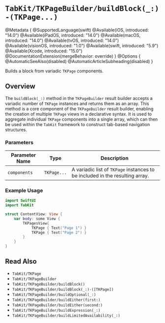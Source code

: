# ``TabKit/TKPageBuilder/buildBlock(_:)-(TKPage...)``

@Metadata {
    @SupportedLanguage(swift)
    @Available(iOS, introduced: "14.0")
    @Available(iPadOS, introduced: "14.0")
    @Available(macOS, introduced: "14.0")
    @Available(tvOS, introduced: "14.0")
    @Available(visionOS, introduced: "1.0")
    @Available(swift, introduced: "5.9")
    @Available(Xcode, introduced: "15.0")
    @DocumentationExtension(mergeBehavior: override)
}
@Options {
    @AutomaticSeeAlso(disabled)
    @AutomaticArticleSubheading(disabled)
}

Builds a block from variadic `TKPage` components.

## Overview

The `buildBlock(_:)` method in the ``TKPageBuilder`` result builder accepts a variadic number of ``TKPage`` instances and returns them as an array. This method is a core component of the ``TKPageBuilder`` result builder, enabling the creation of multiple ``TKPage`` views in a declarative syntax. It is used to aggregate individual ``TKPage`` components into a single array, which can then be used within the `TabKit` framework to construct tab-based navigation structures.

### Parameters
| Parameter Name | Type | Description |
|----------------|------|-------------|
| `components` | `TKPage...` | A variadic list of `TKPage` instances to be included in the resulting array. |

### Example Usage
```swift
import SwiftUI
import TabKit

struct ContentView: View {
    var body: some View {
        TKPagesView{
            TKPage { Text("Page 1") }
            TKPage { Text("Page 2") }
        }
    }
}
```

## Read Also
- ``TabKit/TKPage``
- ``TabKit/TKPageBuilder``
- ``TabKit/TKPageBuilder/buildBlock()``
- ``TabKit/TKPageBuilder/buildBlock(_:)-([TKPage])``
- ``TabKit/TKPageBuilder/buildOptional(_:)``
- ``TabKit/TKPageBuilder/buildEither(first:)``
- ``TabKit/TKPageBuilder/buildEither(second:)``
- ``TabKit/TKPageBuilder/buildExpression(_:)``
- ``TabKit/TKPageBuilder/buildLimitedAvailability(_:)``
